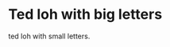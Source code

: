 <!DOCTYPE html>
<html>
<head>
</head>
<body>

<h1>Ted loh with big letters</h1>
<p>ted loh with small letters.</p>

</body>
</html>
